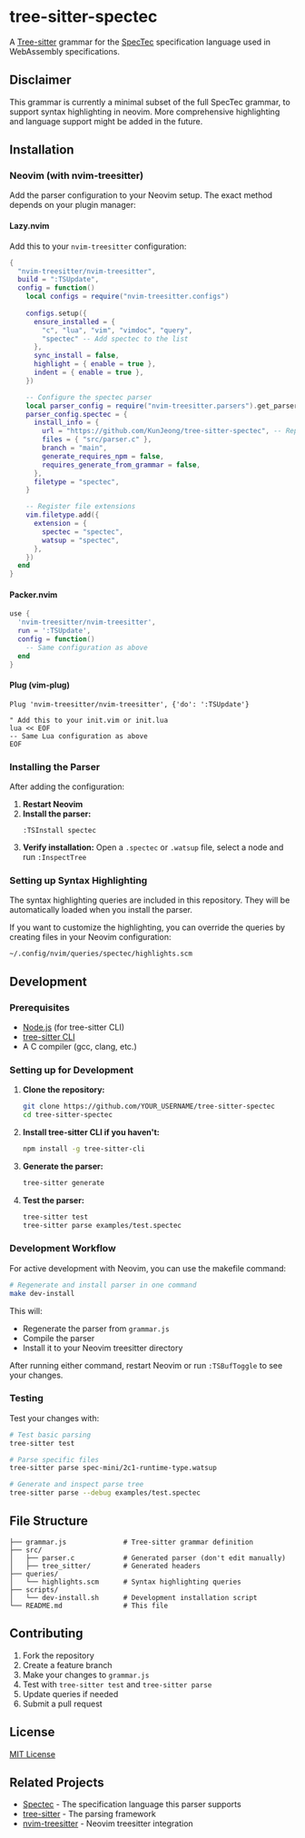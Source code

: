# tree-sitter-spectec

A [Tree-sitter](https://tree-sitter.github.io/tree-sitter/) grammar for the [SpecTec](https://github.com/WebAssembly/spectec) specification language used in WebAssembly specifications.

## Disclaimer
This grammar is currently a minimal subset of the full SpecTec grammar, to support syntax highlighting in neovim. More comprehensive highlighting and language support might be added in the future.

## Installation

### Neovim (with nvim-treesitter)

Add the parser configuration to your Neovim setup. The exact method depends on your plugin manager:

#### Lazy.nvim

Add this to your `nvim-treesitter` configuration:

```lua
{
  "nvim-treesitter/nvim-treesitter",
  build = ":TSUpdate",
  config = function()
    local configs = require("nvim-treesitter.configs")
    
    configs.setup({
      ensure_installed = { 
        "c", "lua", "vim", "vimdoc", "query", 
        "spectec" -- Add spectec to the list
      },
      sync_install = false,
      highlight = { enable = true },
      indent = { enable = true },
    })

    -- Configure the spectec parser
    local parser_config = require("nvim-treesitter.parsers").get_parser_configs()
    parser_config.spectec = {
      install_info = {
        url = "https://github.com/KunJeong/tree-sitter-spectec", -- Replace with your repo
        files = { "src/parser.c" },
        branch = "main",
        generate_requires_npm = false,
        requires_generate_from_grammar = false,
      },
      filetype = "spectec",
    }

    -- Register file extensions
    vim.filetype.add({
      extension = {
        spectec = "spectec",
        watsup = "spectec",
      },
    })
  end
}
```

#### Packer.nvim

```lua
use {
  'nvim-treesitter/nvim-treesitter',
  run = ':TSUpdate',
  config = function()
    -- Same configuration as above
  end
}
```

#### Plug (vim-plug)

```vim
Plug 'nvim-treesitter/nvim-treesitter', {'do': ':TSUpdate'}

" Add this to your init.vim or init.lua
lua << EOF
-- Same Lua configuration as above
EOF
```

### Installing the Parser

After adding the configuration:

1. **Restart Neovim**
2. **Install the parser:**
   ```
   :TSInstall spectec
   ```
3. **Verify installation:**
   Open a `.spectec` or `.watsup` file, select a node and run `:InspectTree`

### Setting up Syntax Highlighting

The syntax highlighting queries are included in this repository. They will be automatically loaded when you install the parser. 

If you want to customize the highlighting, you can override the queries by creating files in your Neovim configuration:

```
~/.config/nvim/queries/spectec/highlights.scm
```

## Development

### Prerequisites

- [Node.js](https://nodejs.org/) (for tree-sitter CLI)
- [tree-sitter CLI](https://tree-sitter.github.io/tree-sitter/creating-parsers#installation)
- A C compiler (gcc, clang, etc.)

### Setting up for Development

1. **Clone the repository:**
   ```bash
   git clone https://github.com/YOUR_USERNAME/tree-sitter-spectec
   cd tree-sitter-spectec
   ```

2. **Install tree-sitter CLI if you haven't:**
   ```bash
   npm install -g tree-sitter-cli
   ```

3. **Generate the parser:**
   ```bash
   tree-sitter generate
   ```

4. **Test the parser:**
   ```bash
   tree-sitter test
   tree-sitter parse examples/test.spectec
   ```

### Development Workflow

For active development with Neovim, you can use the makefile command:

```bash
# Regenerate and install parser in one command
make dev-install
```
This will:
- Regenerate the parser from `grammar.js`
- Compile the parser
- Install it to your Neovim treesitter directory

After running either command, restart Neovim or run `:TSBufToggle` to see your changes.

### Testing

Test your changes with:

```bash
# Test basic parsing
tree-sitter test

# Parse specific files
tree-sitter parse spec-mini/2c1-runtime-type.watsup

# Generate and inspect parse tree
tree-sitter parse --debug examples/test.spectec
```

## File Structure

```
├── grammar.js              # Tree-sitter grammar definition
├── src/
│   ├── parser.c            # Generated parser (don't edit manually)
│   ├── tree_sitter/        # Generated headers
├── queries/
│   └── highlights.scm      # Syntax highlighting queries
├── scripts/
│   └── dev-install.sh      # Development installation script
└── README.md               # This file
```

## Contributing

1. Fork the repository
2. Create a feature branch
3. Make your changes to `grammar.js`
4. Test with `tree-sitter test` and `tree-sitter parse`
5. Update queries if needed
6. Submit a pull request

## License

[MIT License](LICENSE)

## Related Projects

- [Spectec](https://github.com/WebAssembly/spectec) - The specification language this parser supports
- [tree-sitter](https://tree-sitter.github.io/tree-sitter/) - The parsing framework
- [nvim-treesitter](https://github.com/nvim-treesitter/nvim-treesitter) - Neovim treesitter integration 